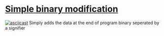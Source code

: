 # [Simple binary modification](https://github.com/BatteredBunny/embedded-writeable/tree/master/simple)
[![asciicast](https://asciinema.org/a/YdSUIE0m5ROlu5GnZSRdfBdR2.svg)](https://asciinema.org/a/YdSUIE0m5ROlu5GnZSRdfBdR2)
Simply adds the data at the end of program binary seperated by a signifier